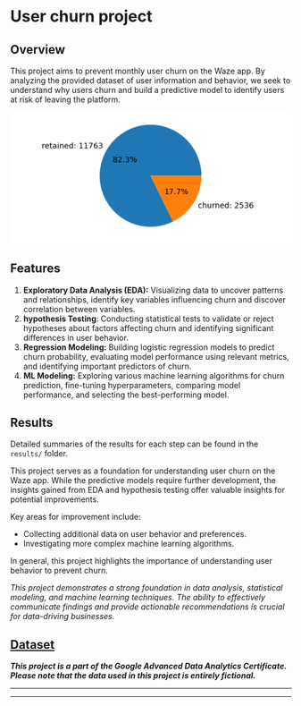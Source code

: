 # User churn project

## Overview

This project aims to prevent monthly user churn on the Waze app. By analyzing the provided dataset of user information and behavior, we seek to understand why users churn and build a predictive model to identify users at risk of leaving the platform.

<div align="center">
	<img src="./data/img/retained_churned_pie_chart.png">
</div>

## Features

1. **Exploratory Data Analysis (EDA):** Visualizing data to uncover patterns and relationships, identify key variables influencing churn and discover correlation between variables. 
2. **hypothesis Testing**: Conducting statistical tests to validate or reject hypotheses about factors affecting churn and identifying significant differences in user behavior.
3. **Regression Modeling:** Building logistic regression models to predict churn probability, evaluating model performance using relevant metrics, and identifying important predictors of churn.
4. **ML Modeling:** Exploring various machine learning algorithms for churn prediction, fine-tuning hyperparameters, comparing model performance, and selecting the best-performing model.

## Results

Detailed summaries of the results for each step can be found in the `results/` folder.

This project serves as a foundation for understanding user churn on the Waze app. While the predictive models require further development, the insights gained from EDA and hypothesis testing offer valuable insights for potential improvements.

Key areas for improvement include:
- Collecting additional data on user behavior and preferences.
- Investigating more complex machine learning algorithms.

In general, this project highlights the importance of understanding user behavior to prevent churn.

*This project demonstrates a strong foundation in data analysis, statistical modeling, and machine learning techniques. The ability to effectively communicate findings and provide actionable recommendations is crucial for data-driving businesses.*

## [Dataset](./data/waze_dataset.csv)

**_This project is a part of the Google Advanced Data Analytics Certificate. Please note that the data used in this project is entirely fictional._**

___
___
